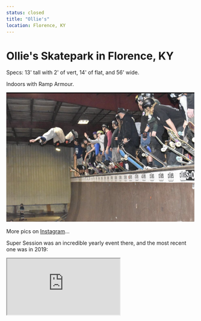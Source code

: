 ```yaml
---
status: closed
title: "Ollie's"
location: Florence, KY
---
```

# Ollie's Skatepark in Florence, KY

Specs: 13' tall with 2' of vert, 14' of flat, and 56' wide.

Indoors with Ramp Armour.

<img src="../../public/images/ollies.png"   width="500px"  height="344px" />

More pics on [Instagram](https://www.instagram.com/olliesskatepark/)...

Super Session was an incredible yearly event there, and the most recent one was in 2019:

<iframe src="https://www.youtube.com/embed/gkiEdmz-FKU?start=14"/>
